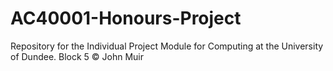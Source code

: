 # AC40001-Honours-Project
Repository for the Individual Project Module for Computing at the University of Dundee.
Block 5 © John Muir


